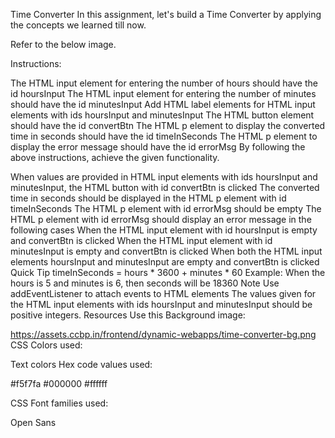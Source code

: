 Time Converter
In this assignment, let's build a Time Converter by applying the concepts we learned till now.

Refer to the below image.


Instructions:

The HTML input element for entering the number of hours should have the id hoursInput
The HTML input element for entering the number of minutes should have the id minutesInput
Add HTML label elements for HTML input elements with ids hoursInput and minutesInput
The HTML button element should have the id convertBtn
The HTML p element to display the converted time in seconds should have the id timeInSeconds
The HTML p element to display the error message should have the id errorMsg
By following the above instructions, achieve the given functionality.

When values are provided in HTML input elements with ids hoursInput and minutesInput, the HTML button with id convertBtn is clicked
The converted time in seconds should be displayed in the HTML p element with id timeInSeconds
The HTML p element with id errorMsg should be empty
The HTML p element with id errorMsg should display an error message in the following cases
When the HTML input element with id hoursInput is empty and convertBtn is clicked
When the HTML input element with id minutesInput is empty and convertBtn is clicked
When both the HTML input elements hoursInput and minutesInput are empty and convertBtn is clicked
Quick Tip
timeInSeconds = hours * 3600 + minutes * 60
Example: When the hours is 5 and minutes is 6, then seconds will be 18360
Note
Use addEventListener to attach events to HTML elements
The values given for the HTML input elements with ids hoursInput and minutesInput should be positive integers.
Resources
Use this Background image:

https://assets.ccbp.in/frontend/dynamic-webapps/time-converter-bg.png
CSS Colors used:

Text colors Hex code values used:

#f5f7fa
#000000
#ffffff

CSS Font families used:

Open Sans
